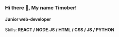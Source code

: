 ### Hi there 👋, My name Timober!
#### Junior web-developer

Skills: **REACT / NODE.JS / HTML / CSS / JS / PYTHON**
